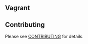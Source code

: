 ## Vagrant


## Contributing
Please see [CONTRIBUTING](https://github.com/bigambitions/technology-articles/blob/master/contributing.md) for details.



